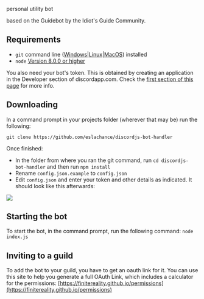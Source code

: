 personal utility bot

based on the Guidebot by the Idiot's Guide Community.

## Requirements
- `git` command line ([Windows](https://git-scm.com/download/win)|[Linux](https://git-scm.com/book/en/v2/Getting-Started-Installing-Git)|[MacOS](https://git-scm.com/download/mac)) installed
- `node` [Version 8.0.0 or higher](https://nodejs.org)

You also need your bot's token. This is obtained by creating an application in
the Developer section of discordapp.com. Check the [first section of this page](https://anidiots.guide/getting-started/the-long-version.html) 
for more info.

## Downloading

In a command prompt in your projects folder (wherever that may be) run the following:

`git clone https://github.com/eslachance/discordjs-bot-handler`

Once finished: 

- In the folder from where you ran the git command, run `cd discordjs-bot-handler` and then run `npm install`
- Rename `config.json.example` to `config.json`
- Edit `config.json` and enter your token and other details as indicated. It should look like this afterwards: 

![](http://proof.evie-banned.me/WhaRsa6)


## Starting the bot

To start the bot, in the command prompt, run the following command:
`node index.js`

## Inviting to a guild
To add the bot to your guild, you have to get an oauth link for it. 
You can use this site to help you generate a full OAuth Link, which includes a calculator for the permissions:
[https://finitereality.github.io/permissions](https://finitereality.github.io/permissions)